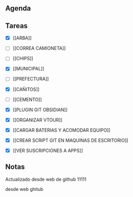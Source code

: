 ## Agenda
## Tareas
- [x] [[ARBA]]	
- [ ] [[CORREA CAMIONETA]]
- [ ] [[CHIPS]]
- [x] [[MUNICIPAL]]
- [ ] [[PREFECTURA]]
- [x] [[CAÑITOS]]
- [ ] [[CEMENTO]]
- [x] [[PLUGIN GIT OBSIDIAN]]
- [x] [[ORGANIZAR VTOUR]]
- [x] [[CARGAR BATERIAS Y ACOMODAR EQUIPO]]
- [x] [[CREAR SCRIPT GIT EN MAQUINAS DE ESCRITORIO]]
- [x] [[VER SUSCRIPCIONES A APPS]]


## Notas

Actualizado desde web de github
11111

desde web ghitub
